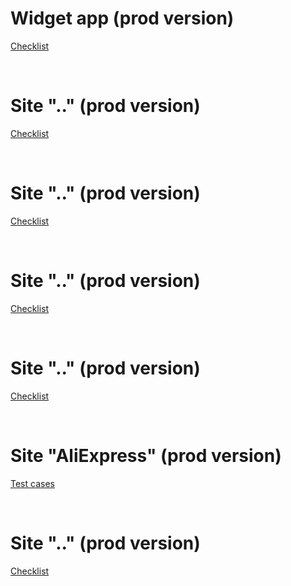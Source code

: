 <h1>Widget app (prod version)</h1>
<p>
<a href="https://docs.google.com/spreadsheets/d/1uRhqTmLZKNINssEM7kTrj2OCS6c-ebtTDgl4Yc_WSxY/edit?usp=share_link">Checklist</a>
</p>
<br>
<h1>Site ".." (prod version)</h1>
<p>
<a href="https://docs.google.com/spreadsheets/d/1QuDf8siEuK_MiGbkEs0dLCwWMOA5-bCOmpStFVepD0A/edit?usp=share_link">Checklist</a>
</p>
<br>
<h1>Site ".." (prod version)</h1>
<p>
<a href="https://docs.google.com/spreadsheets/d/1grNMjlQgmnyehNq7RYVHHFoA6IYgchqbTXMwAAZp6XM/edit?usp=share_link">Checklist</a>
</p>
<br>
<h1>Site ".." (prod version)</h1>
<p>
<a href="https://docs.google.com/spreadsheets/d/12iujGW4Wp7p3m1wh3Ig2TGxv6hQKUb1Rk6P3b6qUo0I/edit?usp=share_link">Checklist</a>
</p>
<br>
<h1>Site ".." (prod version)</h1>
<p>
<a href="https://docs.google.com/spreadsheets/d/13SeaE7mmxJhz4jsWwSRGPHWGyzu5Fnpf94DKDs2qNdw/edit?usp=share_link">Checklist</a>
</p>
<br>
<h1>Site "AliExpress" (prod version)</h1>
<p>
<a href="https://docs.google.com/spreadsheets/d/1Tk1o9H1DOexpI_TBb67P8eLGnTy1sAkP4-DLHrFm-kY/edit?usp=share_link">Test cases</a>
</p>
<br>
<h1>Site ".." (prod version)</h1>
<p>
<a href="https://docs.google.com/spreadsheets/d/1enBtLJyx1p0wyBjUoj3WaFdGeX3GlystJ1f-mdV4GHU/edit?usp=share_link">Checklist</a>
</p>
